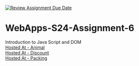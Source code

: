 [![Review Assignment Due Date](https://classroom.github.com/assets/deadline-readme-button-24ddc0f5d75046c5622901739e7c5dd533143b0c8e959d652212380cedb1ea36.svg)](https://classroom.github.com/a/1Z6dGCon)
# WebApps-S24-Assignment-6
Introduction to Java Script and DOM<br>
[Hosted At - Animal](https://44-563-web-apps-s24.github.io/44563-webapps-s24-assignment6-5r1kanth/animal.html)<br>
[Hosted At - Discount](https://44-563-web-apps-s24.github.io/44563-webapps-s24-assignment6-5r1kanth/discount.html)<br>
[Hosted At - Packing](https://44-563-web-apps-s24.github.io/44563-webapps-s24-assignment6-5r1kanth/packing.html)<br>
